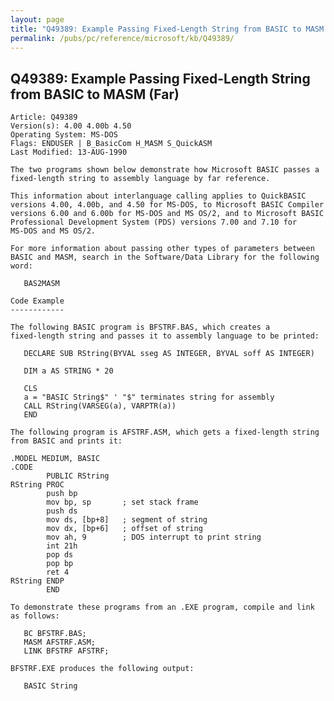 ```yaml
---
layout: page
title: "Q49389: Example Passing Fixed-Length String from BASIC to MASM (Far)"
permalink: /pubs/pc/reference/microsoft/kb/Q49389/
---
```


## Q49389: Example Passing Fixed-Length String from BASIC to MASM (Far)

	Article: Q49389
	Version(s): 4.00 4.00b 4.50
	Operating System: MS-DOS
	Flags: ENDUSER | B_BasicCom H_MASM S_QuickASM
	Last Modified: 13-AUG-1990
	
	The two programs shown below demonstrate how Microsoft BASIC passes a
	fixed-length string to assembly language by far reference.
	
	This information about interlanguage calling applies to QuickBASIC
	versions 4.00, 4.00b, and 4.50 for MS-DOS, to Microsoft BASIC Compiler
	versions 6.00 and 6.00b for MS-DOS and MS OS/2, and to Microsoft BASIC
	Professional Development System (PDS) versions 7.00 and 7.10 for
	MS-DOS and MS OS/2.
	
	For more information about passing other types of parameters between
	BASIC and MASM, search in the Software/Data Library for the following
	word:
	
	   BAS2MASM
	
	Code Example
	------------
	
	The following BASIC program is BFSTRF.BAS, which creates a
	fixed-length string and passes it to assembly language to be printed:
	
	   DECLARE SUB RString(BYVAL sseg AS INTEGER, BYVAL soff AS INTEGER)
	
	   DIM a AS STRING * 20
	
	   CLS
	   a = "BASIC String$" ' "$" terminates string for assembly
	   CALL RString(VARSEG(a), VARPTR(a))
	   END
	
	The following program is AFSTRF.ASM, which gets a fixed-length string
	from BASIC and prints it:
	
	.MODEL MEDIUM, BASIC
	.CODE
	        PUBLIC RString
	RString PROC
	        push bp
	        mov bp, sp       ; set stack frame
	        push ds
	        mov ds, [bp+8]   ; segment of string
	        mov dx, [bp+6]   ; offset of string
	        mov ah, 9        ; DOS interrupt to print string
	        int 21h
	        pop ds
	        pop bp
	        ret 4
	RString ENDP
	        END
	
	To demonstrate these programs from an .EXE program, compile and link
	as follows:
	
	   BC BFSTRF.BAS;
	   MASM AFSTRF.ASM;
	   LINK BFSTRF AFSTRF;
	
	BFSTRF.EXE produces the following output:
	
	   BASIC String
